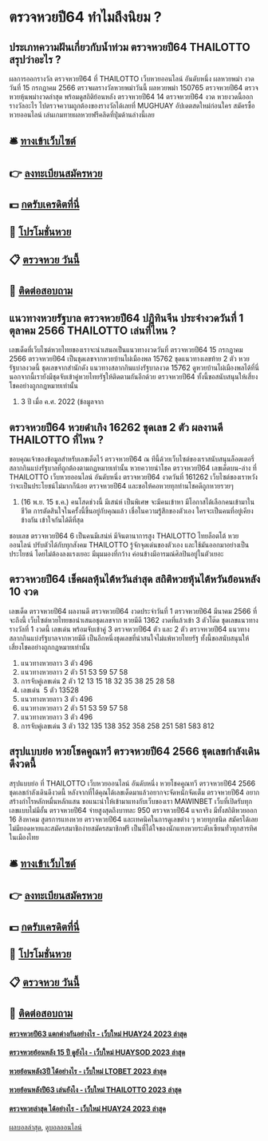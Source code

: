 # ตรวจหวยปี64 ทำไมถึงนิยม ?
## ประเภทความฝันเกี่ยวกับน้ำท่วม ตรวจหวยปี64 THAILOTTO สรุปว่าอะไร ?
ผลการออกรางวัล ตรวจหวยปี64 ที่ THAILOTTO เว็บหวยออนไลน์ อันดับหนึ่ง ผลหวยพม่า งวดวันที่ 15 กรกฏาคม 2566 ตรวจผลรางวัลหวยพม่าวันนี้ ผลหวยพม่า 150765 ตรวจหวยปี64 ตรวจหวยหุ้นพม่างวดล่าสุด พร้อมดูสถิติย้อนหลัง ตรวจหวยปี64 14 ตรวจหวยปี64 งวด หวยงวดนี้ออกรางวัลอะไร ไปตรวจความถูกต้องของรางวัลได้เลยที่ MUGHUAY อัปเดตสดใหม่ก่อนใคร
สมัครซื้อหวยออนไลน์ เล่นเกมทายผลหวยฟรีคลิดที่ปุ่มด้านล่างนี้เลย

## 🛎 [ทางเข้าเว็บไซต์](https://bit.ly/3BG5bNw)
## 👉 [ลงทะเบียนสมัครหวย](https://bit.ly/3BG5bNw)
## 💵 [กดรับเครดิตที่นี่](https://bit.ly/3C3mvgS)
## 👑 [โปรโมชั่นหวย](https://bit.ly/3C3mvgS)
## 📋 [ตรวจหวย วันนี้](https://bit.ly/3C3mvgS)
## 📱 [ติดต่อสอบถาม](https://bit.ly/3C3mvgS)

## แนวทางหวยรัฐบาล ตรวจหวยปี64 ปฏิทินจีน ประจำงวดวันที่ 1 ตุลาคม 2566 THAILOTTO เล่นที่ไหน ?
เลขเด็ดที่เว็บไซต์หวยไทยของเราจะนำเสนอเป็นแนวทางงวดวันที่ ตรวจหวยปี64 15 กรกฎาคม 2566 ตรวจหวยปี64 เป็นชุดเลขจากหวยบ้านไผ่เมืองพล 15762 ชุดแนวทางเลขท้าย 2 ตัว หวยรัฐบาลงวดนี้ ชุดเลขจากสำนักดัง แนวทางสลากกินแบ่งรัฐบาลงวด 15762 ดูหวยบ้านไผ่เมืองพลได้ที่นี่ นอกจากนี้เรายังมีชุดจับเข้าคู่หวยไทยรัฐให้ติดตามกันอีกด้วย ตรวจหวยปี64 ทั้งนี้ขอสนับสนุนให้เสี่ยงโชคอย่างถูกกฎหมายเท่านั้น
1. 3 ปี เมื่อ ค.ศ. 2022 (ข้อมูลจาก

## ตรวจหวยปี64 หวยดำเกิง 16262 ชุดเลข 2 ตัว ผลงานดี THAILOTTO ที่ไหน ?
ขอบคุณเจ้าของข้อมูลสำหรับเลขเด็ดไว้ ตรวจหวยปี64 ณ ทีนี้ด้วยเว็บไซต์ของเราสนับสนุนล็อตเตอรี่สลากกินแบ่งรัฐบาลที่ถูกต้องตามกฏหมายเท่านั้น
หวยควายนำโชค ตรวจหวยปี64 เลขเด็ดบน-ล่าง ที่ THAILOTTO เว็บหวยออนไลน์ อันดับหนึ่ง ตรวจหวยปี64 งวดวันที่ 161262 เว็บไซต์ของเราหวังว่าจะเป็นประโยชน์ไม่มากก็น้อย ตรวจหวยปี64 และขอให้คอหวยทุกท่านโชคดีถูกหวยรวยๆ
1. (16 พ.ย. 15 ธ.ค.) คนโสดช่วงนี้ มีเสน่ห์ เป็นพิเศษ จะมีคนเข้าหา มีโอกาสได้เลือกคนเข้ามาในชีวิต การตัดสินใจในครั้งนี้ขึ้นอยู่กับคุณแล้ว เชื่อในความรู้สึกของตัวเอง ใครจะเป็นคนที่อยู่เคียงข้างกัน เข้าใจกันได้ดีที่สุด

ชอบเลข ตรวจหวยปี64 6 เป็นคนมีเสน่ห์ มีจินตานาการสูง THAILOTTO ไทยล็อตโต้ หวยออนไลน์ ปรับตัวได้กับทุกสังคม THAILOTTO รู้จักจุดเด่นของตัวเอง และใช้มันออกมาอย่างเป็นประโยชน์ โดยไม่ต้องลงแรงเยอะ มีมุมมองที่กว้าง ค่อนข้างมีอารมณ์ศิลปินอยู่ในตัวเยอะ

## ตรวจหวยปี64 เช็คผลหุ้นไต้หวันล่าสุด สถิติหวยหุ้นไต้หวันย้อนหลัง 10 งวด
เลขเด็ด ตรวจหวยปี64 ผลงานดี ตรวจหวยปี64 งวดประจำวันที่ 1 ตรวจหวยปี64 มีนาคม 2566 ที่จะถึงนี้ เว็บไซต์หวยไทยขอนำเสนอชุดเลขจาก หวยมีดี 1362 งวดที่แล้วเข้า 3 ตัวโต๊ด ชุดเลขแนวทางรางวัลที่ 1 งวดนี้ เลขเด่น พร้อมจับเข้าคู่ 3 ตรวจหวยปี64 ตัว และ 2 ตัว ตรวจหวยปี64 แนวทางสลากกินแบ่งรัฐบาลจากหวยมีดี เป็นอีกหนึ่งชุดเลขที่น่าสนใจไม่แพ้หวยไทยรัฐ ทั้งนี้ขอสนับสนุนให้เสี่ยงโชคอย่างถูกกฎหมายเท่านั้น
1. แนวทางหวยลาว 3 ตัว 496
2. แนวทางหวยลาว 2 ตัว 51 53 59 57 58
3. การจับคู่เลขเด่น 2 ตัว 12 13 15 18 32 35 38 25 28 58
4. เลขเด่น  5 ตัว 13528
5. แนวทางหวยลาว 3 ตัว 496
6. แนวทางหวยลาว 2 ตัว 51 53 59 57 58
7. แนวทางหวยลาว 3 ตัว 496
8. การจับคู่เลขเด่น 3 ตัว 132 135 138 352 358 258 251 581 583 812

## สรุปแบบย่อ หวยโชคคูณทวี ตรวจหวยปี64 2566 ชุดเลขกำลังเดินดีงวดนี้
สรุปแบบย่อ ที่ THAILOTTO เว็บหวยออนไลน์ อันดับหนึ่ง หวยโชคคูณทวี ตรวจหวยปี64 2566 ชุดเลขกำลังเดินดีงวดนี้ หลังจากที่ได้คุณได้เลขเด็ดมาแล้วอยากจะจัดหนักจัดเต็ม ตรวจหวยปี64 อยากสร้างกำไรหลักหมื่นหลักแสน ขอแนะนำให้เข้ามาแทงกับเว็บของเรา MAWINBET เว็บที่เปิดรับทุกเลขแบบไม่มีอั้น ตรวจหวยปี64 จ่ายสูงสุดถึงบาทละ 950 ตรวจหวยปี64 แจกจริง มีทั้งสถิติหวยออก 16 สิงหาคม สูตรการแทงหวย ตรวจหวยปี64 และเทคนิคในการดูเลขต่าง ๆ หวยทุกชนิด สมัครได้เลยไม่มียอดหายและสมัครสมาชิกง่ายสมัครสมาชิกฟรี เป็นที่ได้ใจของนักแทงหวยระดับเซียนทั่วทุกสารทิศในเมืองไทย

## 🛎 [ทางเข้าเว็บไซต์](https://bit.ly/3BG5bNw)
## 👉 [ลงทะเบียนสมัครหวย](https://bit.ly/3BG5bNw)
## 💵 [กดรับเครดิตที่นี่](https://bit.ly/3C3mvgS)
## 👑 [โปรโมชั่นหวย](https://bit.ly/3C3mvgS)
## 📋 [ตรวจหวย วันนี้](https://bit.ly/3C3mvgS)
## 📱 [ติดต่อสอบถาม](https://bit.ly/3C3mvgS)

#### [ตรวจหวยปี63 แตกต่างกันอย่างไร - เว็บใหม่ HUAY24 2023 ล่าสุด](https://atom.io/themes/ตรวจหวยปี63%20แตกต่างกันอย่างไร%20-%20เว็บใหม่%20huay24%202023%20ล่าสุด)
#### [ตรวจหวยย้อนหลัง 15 ปี ดูยังไง - เว็บใหม่ HUAYSOD 2023 ล่าสุด](https://atom.io/themes/ตรวจหวยย้อนหลัง%2015%20ปี%20ดูยังไง%20-%20เว็บใหม่%20huaysod%202023%20ล่าสุด)
#### [หวยย้อนหลัง3ปี ได้อย่างไร - เว็บใหม่ LTOBET 2023 ล่าสุด](https://atom.io/themes/หวยย้อนหลัง3ปี%20ได้อย่างไร%20-%20เว็บใหม่%20ltobet%202023%20ล่าสุด)
#### [หวยย้อนหลังปี63 เล่นยังไง - เว็บใหม่ THAILOTTO 2023 ล่าสุด](https://atom.io/themes/หวยย้อนหลังปี63%20เล่นยังไง%20-%20เว็บใหม่%20thailotto%202023%20ล่าสุด)
#### [ตรวจหวยล่าสุด ได้อย่างไร - เว็บใหม่ HUAY24 2023 ล่าสุด](https://atom.io/themes/ตรวจหวยล่าสุด%20ได้อย่างไร%20-%20เว็บใหม่%20huay24%202023%20ล่าสุด)

[ผลบอลล่าสุด](https://siamsport.tv "ผลบอลล่าสุด"), [ดูบอลออนไลน์](https://siamsport.tv/ดูบอลสด "ดูบอลออนไลน์")